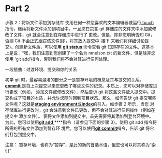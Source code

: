 # Part 2

 

步骤 2：将新文件添加到存储库 使用任何一种您喜欢的文本编辑器或运行[ touch](http://linux.die.net/man/1/touch) 指令，继续将新文件添加到项目中。一旦您在包含 git 存储库的文件夹中添加或修改了文件，git 就会注意到在存储库中进行了 更改。但是，除非您明确告知 Git，否则 Git 不会正式跟踪该文件(即，将其放入提交中-接下 来我们将详细讨论提交)。创建新文件后，可以使用 [**git status** ](http://git-scm.com/docs/git-status)命令查看 git 知道存在的文件。这基本上是说：“嘿，我们注意到您创建了一个名为 mnelson.txt 的新文件，但是除非您使用 'git add'指令，否则我们将不会对其进行任何处理。

一段插曲：过渡环境、提交和你的关系 

 初学 git 时，最容易混淆的部分之一是暂存环境的概念及其与提交的关系。[**commit** ](http://git-scm.com/docs/git-commit)是自上次提交以来您更改了哪些文件的记录。本质上，您可以对存储库进行更改（例如， 添加文件或修改文件），然后告诉 git 将这些文件放入提交中。提交构成了项目的本质，并允许您随时回到项目状态。那么，如何告诉 git 提交哪些文件呢？这就是[**staging environment**或**index**](https://git-scm.com/book/en/v2/Getting-Started-Git-Basics)的引入。如步骤 2 所示，当您 对存储库进行更改时，git 会注意到文件已更改，但不会对其进行任何操作（例如在提交中 添加文件）。  要将文件添加到提交中，首先需要将其添加到登台环境中。为此，您可以使用[**git add**  ](http://git-scm.com/docs/git-add)**<filename>**指令（请参见下面的步骤 3）。使用 git add 指令将所需的所有文件添加到暂存环 境后，您可以使用[**git commit**](http://git-scm.com/docs/git-commit)指令，告诉 git 将它们打包到提交中。

 注意： 暂存环境，也称为“暂存”，是此的新的首选术语，但您也可以将其称为“索引”